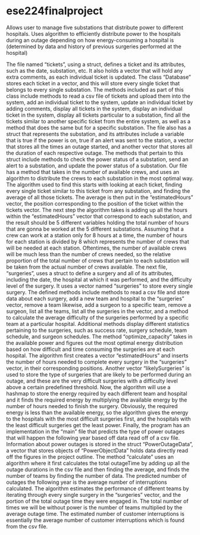 # ese224finalproject
Allows user to manage five substations that distribute power to different hospitals. Uses algorithm to efficiently distribute power to the hospitals during an outage depending on how energy-consuming a hospital is (determined by data and history of previous surgeries performed at the hospital)

The file named “tickets”, using a struct, defines a ticket and its attributes, such as the date, substation, etc. It also holds a vector that will hold any extra comments, as each individual ticket is updated. The class “Database” stores each ticket in a vector, and this will store every single ticket that belongs to every single substation. The methods included as part of this class include methods to read a csv file of tickets and upload them into the system, add an individual ticket to the system, update an individual ticket by adding comments, display all tickets in the system, display an individual ticket in the system, display all tickets particular to a substation, find all the tickets similar to another specific ticket from the entire system, as well as a method that does the same but for a specific substation. 
The file also has a struct that represents the substation, and its attributes include a variable that is true if the power is on, true if an alert was sent to the station, a vector that stores all the times an outage started, and another vector that stores all the duration of each respective outage. The methods that pertain to this struct include methods to check the power status of a substation, send an alert to a substation, and update the power status of a substation. 
Our file has a method that takes in the number of available crews, and uses an algorithm to distribute the crews to each substation in the most optimal way. The algorithm used to find this starts with looking at each ticket, finding every single ticket similar to this ticket from any substation, and finding the average of all those tickets. The average is then put in the “estimatedHours” vector, the position corresponding to the position of the ticket within the tickets vector. The next step the algorithm takes is adding up all the hours within the “estimatedHours” vector that correspond to each substation, and the result should be 5 different variables holding the total number of hours that are gonna be worked at the 5 different substations. Assuming that a crew can work at a station only for 8 hours at a time, the number of hours for each station is divided by 8 which represents the number of crews that will be needed at each station. Oftentimes, the number of available crews will be much less than the number of crews needed, so the relative proportion of the total number of crews that pertain to each substation will be taken from the actual number of crews available. 
The next file, “surgeries”, uses a struct to define a surgery and all of its attributes, including the date, the hospital at which it was performed, and the difficulty level of the surgery. It uses a vector named “surgeries” to store every single surgery. The defined methods include methods to read a csv file and store data about each surgery, add a new team and hospital to the “surgeries” vector, remove a team likewise, add a surgeon to a specific team, remove a surgeon, list all the teams, list all the surgeries in the vector, and a method to calculate the average difficulty of the surgeries performed by a specific team at a particular hospital. Additional methods display different statistics pertaining to the surgeries, such as success rate, surgery schedule, team schedule, and surgeon schedules. 
The method “optimize_capacity” takes in the available power and figures out the most optimal energy distribution based on how difficult and time consuming the surgeries are at each hospital. The algorithm first creates a vector “estimatedHours” and inserts the number of hours needed to complete every surgery in the “surgeries” vector, in their corresponding positions. Another vector “likelySurgeries” is used to store the type of surgeries that are likely to be performed during an outage, and these are the very difficult surgeries with a difficulty level above a certain predefined threshold. Now, the algorithm will use a hashmap to store the energy required by each different team and hospital and it finds the required energy by multiplying the available energy by the number of hours needed to finish the surgery. Obviously, the required energy is less than the available energy, so the algorithm gives the energy to the hospitals with the most difficult surgeries first, and the hospitals with the least difficult surgeries get the least power. 
Finally, the program has an implementation in the “main” file that predicts the type of power outages that will happen the following year based off data read off of a csv file. Information about power outages is stored in the struct “PowerOutageData”, a vector that stores objects of “PowerObjectData” holds data directly read off the figures in the project outline. The method “calculate” uses an algorithm where it first calculates the total outageTime by adding up all the outage durations in the csv file and then finding the average, and finds the number of teams by finding the number of data. The predicted number of outages the following year is the average number of interruptions calculated. The algorithm estimates the performance of different teams by iterating through every single surgery in the “surgeries” vector, and the portion of the total outage time they were engaged in. The total number of times we will be without power is the number of teams multiplied by the average outage time. The estimated number of customer interruptions is essentially the average number of customer interruptions which is found from the csv file.
